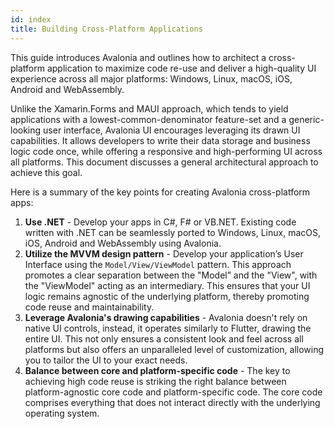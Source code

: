 ```yaml
---
id: index
title: Building Cross-Platform Applications
---
```


This guide introduces Avalonia and outlines how to architect a cross-platform application to maximize code re-use and deliver a high-quality UI experience across all major platforms: Windows, Linux, macOS, iOS, Android and WebAssembly.

Unlike the Xamarin.Forms and MAUI approach, which tends to yield applications with a lowest-common-denominator feature-set and a generic-looking user interface, Avalonia UI encourages leveraging its drawn UI capabilities. It allows developers to write their data storage and business logic code once, while offering a responsive and high-performing UI across all platforms. This document discusses a general architectural approach to achieve this goal.


Here is a summary of the key points for creating Avalonia cross-platform apps:

1. **Use .NET** - Develop your apps in C#, F# or VB.NET. Existing code written with .NET can be seamlessly ported to Windows, Linux, macOS, iOS, Android and WebAssembly using Avalonia.
2. **Utilize the MVVM design pattern** - Develop your application’s User Interface using the `Model/View/ViewModel` pattern. This approach promotes a clear separation between the "Model” and the "View", with the "ViewModel" acting as an intermediary. This ensures that your UI logic remains agnostic of the underlying platform, thereby promoting code reuse and maintainability.
3. **Leverage Avalonia's drawing capabilities** - Avalonia doesn't rely on native UI controls, instead, it operates similarly to Flutter, drawing the entire UI. This not only ensures a consistent look and feel across all platforms but also offers an unparalleled level of customization, allowing you to tailor the UI to your exact needs.
4. **Balance between core and platform-specific code** - The key to achieving high code reuse is striking the right balance between platform-agnostic core code and platform-specific code. The core code comprises everything that does not interact directly with the underlying operating system.